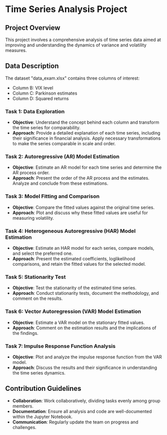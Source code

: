 # Time Series Analysis Project

## Project Overview

This project involves a comprehensive analysis of time series data aimed at improving and understanding the dynamics of variance and volatility measures. 


## Data Description

The dataset "data_exam.xlsx" contains three columns of interest:
- Column B: VIX level
- Column C: Parkinson estimates
- Column D: Squared returns

### Task 1: Data Exploration 

- **Objective**: Understand the concept behind each column and transform the time series for comparability.
- **Approach**: Provide a detailed explanation of each time series, including their significance in financial analysis. Apply necessary transformations to make the series comparable in scale and order.

### Task 2: Autoregressive (AR) Model Estimation 

- **Objective**: Estimate an AR model for each time series and determine the AR process order.
- **Approach**: Present the order of the AR process and the estimates. Analyze and conclude from these estimations.

### Task 3: Model Fitting and Comparison 

- **Objective**: Compare the fitted values against the original time series.
- **Approach**: Plot and discuss why these fitted values are useful for measuring volatility.

### Task 4: Heterogeneous Autoregressive (HAR) Model Estimation 

- **Objective**: Estimate an HAR model for each series, compare models, and select the preferred one.
- **Approach**: Present the estimated coefficients, loglikelihood comparisons, and retain the fitted values for the selected model.

### Task 5: Stationarity Test 

- **Objective**: Test the stationarity of the estimated time series.
- **Approach**: Conduct stationarity tests, document the methodology, and comment on the results.

### Task 6: Vector Autoregression (VAR) Model Estimation 

- **Objective**: Estimate a VAR model on the stationary fitted values.
- **Approach**: Comment on the estimation results and the implications of the findings.

### Task 7: Impulse Response Function Analysis 

- **Objective**: Plot and analyze the impulse response function from the VAR model.
- **Approach**: Discuss the results and their significance in understanding the time series dynamics.

## Contribution Guidelines

- **Collaboration**: Work collaboratively, dividing tasks evenly among group members.
- **Documentation**: Ensure all analysis and code are well-documented within the Jupyter Notebook.
- **Communication**: Regularly update the team on progress and challenges.

